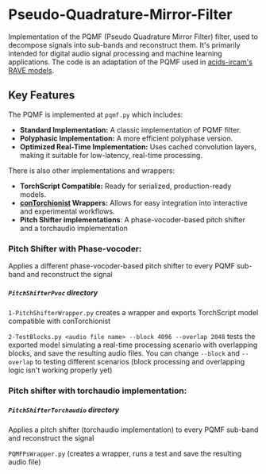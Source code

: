 # Pseudo-Quadrature-Mirror-Filter

Implementation of the PQMF (Pseudo Quadrature Mirror Filter) filter, used to decompose signals into sub-bands and reconstruct them. It's primarily intended for digital audio signal processing and machine learning applications. The code is an adaptation of the PQMF used in [acids-ircam's RAVE models](https://github.com/acids-ircam/RAVE).

## Key Features

The PQMF is implemented at `pqmf.py` which includes:

- **Standard Implementation:** A classic implementation of PQMF filter.
- **Polyphasic Implementation:** A more efficient polyphase version.
- **Optimized Real-Time Implementation:** Uses cached convolution layers, making it suitable for low-latency, real-time processing.

There is also other implementations and wrappers:

- **TorchScript Compatible:** Ready for serialized, production-ready models.
- **[conTorchionist](https://github.com/ecrisufmg/contorchionist) Wrappers:** Allows for easy integration into interactive and experimental workflows.
- **Pitch Shifter implementations**: A phase-vocoder-based pitch shifter and a torchaudio implementation

### Pitch Shifter with Phase-vocoder:

Applies a different phase-vocoder-based pitch shifter to every PQMF sub-band and reconstruct the signal

##### `PitchShifterPvoc` directory

`1-PitchShifterWrapper.py` creates a wrapper and exports TorchScript model compatible with conTorchionist

`2-TestBlocks.py <audio file name> --block 4096 --overlap 2048` tests the exported model simulating a real-time processing scenario with overlapping blocks, and save the resulting audio files. You can change `--block` and `--overlap` to testing different scenarios (block processing and overlapping logic isn't working properly yet)

### Pitch shifter with torchaudio implementation:

##### `PitchShifterTorchaudio` directory

Applies a pitch shifter (torchaudio implementation) to every PQMF sub-band and reconstruct the signal

`PQMFPsWrapper.py` (creates a wrapper, runs a test and save the resulting audio file)
